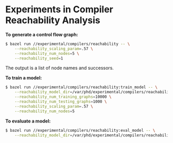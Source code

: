 # Experiments in Compiler Reachability Analysis

**To generate a control flow graph:**

```sh
$ bazel run //experimental/compilers/reachability -- \
    --reachability_scaling_param=.57 \
    --reachability_num_nodes=5 \
    --reachability_seed=1
```

The output is a list of node names and successors.

**To train a model:**

```sh
$ bazel run //experimental/compilers/reachability:train_model -- \
    --reachability_model_dir=/var/phd/experimental/compilers/reachability/model \
    --reachability_num_training_graphs=10000 \
    --reachability_num_testing_graphs=1000 \
    --reachability_scaling_param=.57 \
    --reachability_num_nodes=5
```

**To evaluate a model:**

```sh
$ bazel run //experimental/compilers/reachability:eval_model -- \
    --reachability_model_dir=/var/phd/experimental/compilers/reachability/model
```
